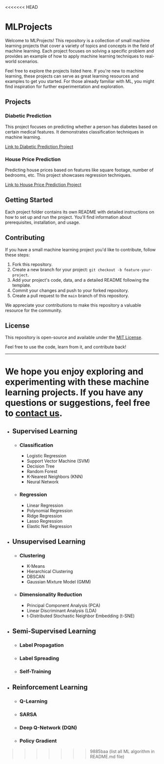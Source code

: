 <<<<<<< HEAD
# MLProjects

Welcome to MLProjects! This repository is a collection of small machine learning projects that cover a variety of topics and concepts in the field of machine learning. Each project focuses on solving a specific problem and provides an example of how to apply machine learning techniques to real-world scenarios.

Feel free to explore the projects listed here. If you're new to machine learning, these projects can serve as great learning resources and examples to get you started. For those already familiar with ML, you might find inspiration for further experimentation and exploration.

## Projects

### Diabetic Prediction

This project focuses on predicting whether a person has diabetes based on certain medical features. It demonstrates classification techniques in machine learning.

[Link to Diabetic Prediction Project](https://github.com/safaet/mlprojects/tree/main/Diabetes_Prediction)

### House Price Prediction

Predicting house prices based on features like square footage, number of bedrooms, etc. This project showcases regression techniques.

[Link to House Price Prediction Project](https://github.com/safaet/mlprojects/tree/main/House_Price_Prediction)



## Getting Started

Each project folder contains its own README with detailed instructions on how to set up and run the project. You'll find information about prerequisites, installation, and usage.

## Contributing

If you have a small machine learning project you'd like to contribute, follow these steps:

1. Fork this repository.
2. Create a new branch for your project: `git checkout -b feature-your-project`.
3. Add your project's code, data, and a detailed README following the template.
4. Commit your changes and push to your forked repository.
5. Create a pull request to the `main` branch of this repository.

We appreciate your contributions to make this repository a valuable resource for the community.

## License

This repository is open-source and available under the [MIT License](https://opensource.org/license/mit/).

Feel free to use the code, learn from it, and contribute back!

---

We hope you enjoy exploring and experimenting with these machine learning projects. If you have any questions or suggestions, feel free to [contact us](safaetjaman@gmail.com).
=======
- ## Supervised Learning
    - ### Classification
        - Logistic Regression
        - Support Vector Machine (SVM)
        - Decision Tree
        - Random Forest
        - K-Nearest Neighbors (KNN)
        - Neural Network
    - ### Regression
        - Linear Regression
        - Polynomial Regression
        - Ridge Regression
        - Lasso Regression
        - Elastic Net Regression
- ## Unsupervised Learning
    - ### Clustering
        - K-Means
        - Hierarchical Clustering
        - DBSCAN
        - Gaussian Mixture Model (GMM)
    - ### Dimensionality Reduction
        - Principal Component Analysis (PCA)
        - Linear Discriminant Analysis (LDA)
        - t-Distributed Stochastic Neighbor Embedding (t-SNE)
- ## Semi-Supervised Learning
    - ### Label Propagation
    - ### Label Spreading
    - ### Self-Training
- ## Reinforcement Learning
    - ### Q-Learning
    - ### SARSA
    - ### Deep Q-Network (DQN)
    - ### Policy Gradient


>>>>>>> 9885baa (list all ML algorithm in README.md file)
